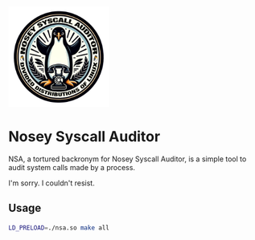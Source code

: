 <img src="nsa.png" width="200" height="200" alt="Nosey Syscall Auditor">

# Nosey Syscall Auditor

NSA, a tortured backronym for Nosey Syscall Auditor, is a simple tool to audit system calls made by a process. 

I'm sorry. I couldn't resist.

## Usage

```bash
LD_PRELOAD=./nsa.so make all
```
